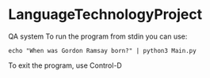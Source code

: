 # LanguageTechnologyProject
QA system
To run the program from stdin you can use:

```echo "When was Gordon Ramsay born?" | python3 Main.py```

To exit the program, use Control-D
